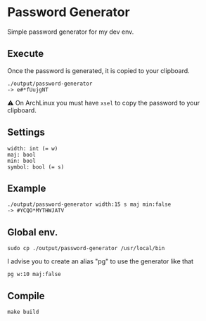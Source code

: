 # Password Generator

Simple password generator for my dev env.

## Execute
Once the password is generated, it is copied to your clipboard.
```
./output/password-generator
-> e#*fUujgNT
```

⚠ On ArchLinux you must have `xsel` to copy the password to your clipboard.

## Settings
```
width: int (= w)
maj: bool
min: bool
symbol: bool (= s)
```

## Example
```
./output/password-generator width:15 s maj min:false
-> #YCQO*MYTHWJATV
```

## Global env.
```
sudo cp ./output/password-generator /usr/local/bin
```
I advise you to create an alias "pg" to use the generator like that
```
pg w:10 maj:false
```

## Compile
```
make build
```